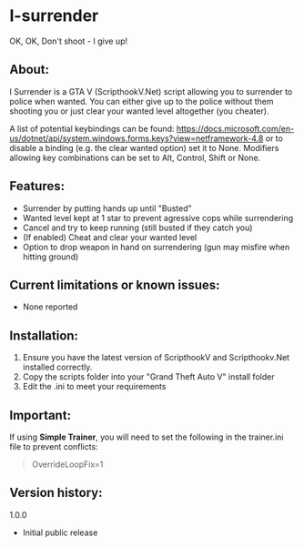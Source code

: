 # I-surrender
OK, OK, Don't shoot - I give up!

## About: ##

I Surrender is a GTA V (ScripthookV.Net) script allowing you to surrender to police when wanted. 
You can either give up to the police without them shooting you or just clear your wanted level altogether (you cheater). 

A list of potential keybindings can be found: https://docs.microsoft.com/en-us/dotnet/api/system.windows.forms.keys?view=netframework-4.8 or to disable a binding (e.g. the clear wanted option) set it to None.
Modifiers allowing key combinations can be set to Alt, Control, Shift or None.

## Features: ##

- Surrender by putting hands up until "Busted"
- Wanted level kept at 1 star to prevent agressive cops while surrendering
- Cancel and try to keep running (still busted if they catch you)
- (If enabled) Cheat and clear your wanted level
- Option to drop weapon in hand on surrendering (gun may misfire when hitting ground)

## Current limitations or known issues: ##

- None reported

## Installation: ##

1. Ensure you have the latest version of ScripthookV and Scripthookv.Net installed correctly.
2. Copy the scripts folder into your "Grand Theft Auto V" install folder
3. Edit the .ini to meet your requirements

## Important: ##
If using **Simple Trainer**, you will need to set the following in the trainer.ini file to prevent conflicts: 
> OverrideLoopFix=1

## Version history: ## 

1.0.0 
- Initial public release
